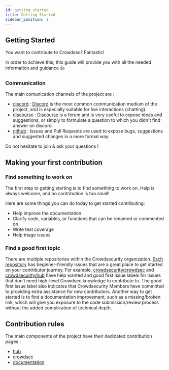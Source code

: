 ```yaml
---
id: getting_started
title: Getting Started
sidebar_position: 1
---
```



## Getting Started

You want to contribute to Crowdsec? Fantastic!

In order to achieve this, this guide will provide you with all the needed information and guidance :+1:

### Communication

The main comunication channels of the project are :
 - [discord](https://discord.gg/crowdsec) : [Discord](https://discord.com/) is the most common communication medium of the project, and is especially suitable for live interactions (chatting).
 - [discourse](https://discourse.crowdsec.net/) : [Discourse](https://www.discourse.org/) is a forum and is very useful to expose ideas and suggestions, or simply to formulate a question to which you didn't find answer on discord.
 - [github](https://github.com/crowdsecurity/) : Issues and Pull Requests are used to expose bugs, suggestions and suggested changes in a more formal way.

Do not hesitate to join & ask your questions !

## Making your first contribution

### Find something to work on

The first step to getting starting is to find something to work on. Help is always welcome, and no contribution is too small!

Here are some things you can do today to get started contributing:

 - Help improve the documentation
 - Clarify code, variables, or functions that can be renamed or commented on
 - Write test coverage
 - Help triage issues

### Find a good first topic

There are multiple repositories within the Crowdsecurity organization. [Each repository](https://github.com/crowdsecurity/) has beginner-friendly issues that are a great place to get started on your contributor journey. For example, [crowdsecurity/crowdsec](https://github.com/crowdsecurity/crowdsec/issues) and [crowdsecurity/hub](https://github.com/crowdsecurity/hub/issues) have help wanted and good first issue labels for issues that don’t need high-level Crowdsec knowledge to contribute to. The good first issue label also indicates that Crowdsecurity Members have committed to providing extra assistance for new contributors. Another way to get started is to find a documentation improvement, such as a missing/broken link, which will give you exposure to the code submission/review process without the added complication of technical depth.

## Contribution rules

The main components of the project have their dedicated contribution pages :

 - [hub](/docs/contributing/contributing_hub)
 - [crowdsec](/docs/contributing/contributing_crowdsec)
 - [documentation](/docs/contributing/contributing_doc)





